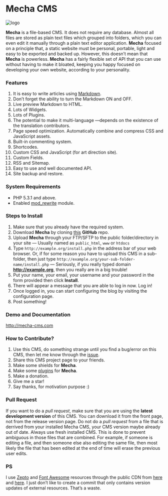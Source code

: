 Mecha CMS
=========

![logo](https://cloud.githubusercontent.com/assets/1669261/2845124/0fa5f700-d093-11e3-9cf8-8c892e536004.png "Mecha")

**Mecha** is a file-based CMS. It does not require any database. Almost all files are stored as plain text files which grouped into folders, which you can even edit it manually through a plain text editor application. **Mecha** focused on a principle that, a static website must be personal, portable, light and easy to be exported and backed up. However, this doesn&rsquo;t mean that **Mecha** is powerless. **Mecha** has a fairly flexible set of API that you can use without having to make it bloated, keeping you happy focused on developing your own website, according to your personality.

### Features

 1. It is easy to write articles using [Markdown](http://mecha-cms.com/article/markdown-syntax "Markdown Formatting Guide").
 2. Don&rsquo;t forget the ability to turn the Markdown ON and OFF.
 3. Live preview Markdown to HTML.
 4. Lots of Widgets.
 5. Lots of Plugins.
 6. The potential to make it multi-language &mdash;depends on the existence of the translation contributors.
 7. Page speed optimization. Automatically combine and compress CSS and JavaScript assets.
 8. Built-in commenting system.
 9. Shortcodes.
 10. Custom CSS and JavaScript (for art direction site).
 11. Custom Fields.
 12. RSS and Sitemap.
 13. Easy to use and well documented API.
 14. Site backup and restore.

### System Requirements

 - PHP 5.3.1 and above.
 - Enabled [mod_rewrite](http://httpd.apache.org/docs/current/mod/mod_rewrite.html "Apache Module mod_rewrite") module.

### Steps to Install

 1. Make sure that you already have the required system.
 2. Download **Mecha** by cloning [this](https://github.com/mecha-cms/mecha-cms) **GitHub** repo.
 3. Upload **Mecha** through your FTP/SFTP to the public folder/directory in your site &mdash; Usually named as `public_html`, `www` or `htdocs`
 4. Type `http://example.org/install.php` in the address bar of your web browser. Or, if for some reason you have to upload this CMS in a sub-folder, then just type `http://example.org/your-sub-folder-name/install.php` &mdash; Seriously, if you really typed domain **http://example.org**, then you really are in a big trouble!
 5. Put your name, your email, your username and your password in the form provided then click **Install**.
 6. There will appear a message that you are able to log in now. Log in!
 7. Once logged in, you can start configuring the blog by visiting the configuration page.
 8. Post something!

### Demo and Documentation

http://mecha-cms.com

### How to Contribute?

 1. Use this CMS, do something strange until you find a bug/error on this CMS, then let me know through the [issue](https://github.com/mecha-cms/mecha-cms/issues "Mecha CMS Issues").
 2. Share this CMS project page to your friends.
 3. Make some shields for **Mecha**.
 4. Make some [plugins](https://github.com/mecha-cms/mecha-plugin "Mecha CMS Plugins") for **Mecha**.
 5. Make a donation.
 6. Give me a star!
 7. Say thanks, for motivation purpose :)

### Pull Request

If you want to do a _pull request_, make sure that you are using the **latest development version** of this CMS. You can download it from the front page, not from the release version page. Do not do a _pull request_ from a file that is derrived from your installed Mecha CMS, your CMS version maybe already out of date. Always use fresh installed CMS. This is done to prevent ambiguous in those files that are combined. For example, if someone is editing a file, and then someone else also editing the same file, then most likely the file that has been edited at the end of time will erase the previous user edits.

### PS

I use [Zepto](https://github.com/madrobby/zepto "Zepto") and [Font Awesome](http://fortawesome.github.io/Font-Awesome "Font Awesome") resources through the public CDN from [here](http://cdnjs.com/libraries/zepto "CDNJS") and [here](http://www.bootstrapcdn.com/#fontawesome_tab "Bootstrap CDN"). I just don&rsquo;t like to create a commit that only contains version updates of external resources. That&rsquo;s a waste.